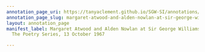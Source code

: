 ```yaml
---
annotation_page_uri: https://tanyaclement.github.io/SGW-SI/annotations/margaret-atwood-and-alden-nowlan-at-sir-george-williams-university-the-poetry-series-13-october-1967-canvas-1-end.json
annotation_page_slug: margaret-atwood-and-alden-nowlan-at-sir-george-williams-university-the-poetry-series-13-october-1967-canvas-1-end
layout: annotation_page
manifest_label: Margaret Atwood and Alden Nowlan at Sir George Williams University,
  The Poetry Series, 13 October 1967

---
```

